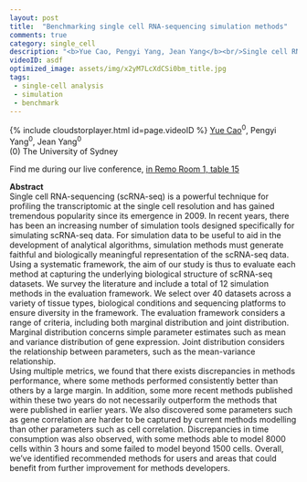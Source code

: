 ```yaml
---
layout: post
title:  "Benchmarking single cell RNA-sequencing simulation methods"
comments: true
category: single_cell
description: "<b>Yue Cao, Pengyi Yang, Jean Yang</b><br/>Single cell RNA-sequencing (scRNA-seq) is a powerf..."
videoID: asdf
optimized_image: assets/img/x2yM7LcXdCSi0bm_title.jpg
tags:
 - single-cell analysis
 - simulation
 - benchmark
---
```

{% include cloudstorplayer.html id=page.videoID %}
<u>Yue Cao</u><sup>0</sup>, Pengyi Yang<sup>0</sup>, Jean Yang<sup>0</sup><br/>
\(0\) The University of Sydney

Find me during our live conference, [in Remo Room 1, table 15](https://remo.co)

<b>Abstract</b><br/>
Single cell RNA-sequencing \(scRNA-seq\) is a powerful technique for profiling the transcriptomic at the single cell resolution and has gained tremendous popularity since its emergence in 2009. In recent years, there has been an increasing number of simulation tools designed specifically for simulating scRNA-seq data. For simulation data to be useful to aid in the development of analytical algorithms, simulation methods must generate faithful and biologically meaningful representation of the scRNA-seq data.<br/>Using a systematic framework, the aim of our study is thus to evaluate each method at capturing the underlying biological structure of scRNA-seq datasets. We survey the literature and include a total of 12 simulation methods in the evaluation framework. We select over 40 datasets across a variety of tissue types, biological conditions and sequencing platforms to ensure diversity in the framework. The evaluation framework considers a range of criteria, including both marginal distribution and joint distribution. Marginal distribution concerns simple parameter estimates such as mean and variance distribution of gene expression. Joint distribution considers the relationship between parameters, such as the mean-variance relationship.<br/>Using multiple metrics, we found that there exists discrepancies in methods performance, where some methods performed consistently better than others by a large margin. In addition, some more recent methods published within these two years do not necessarily outperform the methods that were published in earlier years. We also discovered some parameters such as gene correlation are harder to be captured by current methods modelling than other parameters such as cell correlation. Discrepancies in time consumption was also observed, with some methods able to model 8000 cells within 3 hours and some failed to model beyond 1500 cells. Overall, we’ve identified recommended methods for users and areas that could benefit from further improvement for methods developers.

